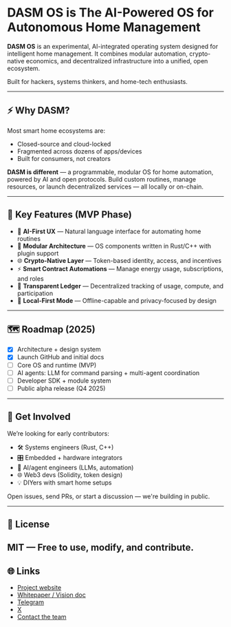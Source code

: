 # DASM OS is The AI-Powered OS for Autonomous Home Management

**DASM OS** is an experimental, AI-integrated operating system designed for intelligent home management. It combines modular automation, crypto-native economics, and decentralized infrastructure into a unified, open ecosystem.

Built for hackers, systems thinkers, and home-tech enthusiasts.

---

## ⚡ Why DASM?

Most smart home ecosystems are:
- Closed-source and cloud-locked  
- Fragmented across dozens of apps/devices  
- Built for consumers, not creators

**DASM is different** — a programmable, modular OS for home automation, powered by AI and open protocols. Build custom routines, manage resources, or launch decentralized services — all locally or on-chain.

---

## 🔧 Key Features (MVP Phase)

- 🧠 **AI-First UX** — Natural language interface for automating home routines  
- 🧱 **Modular Architecture** — OS components written in Rust/C++ with plugin support  
- 🌐 **Crypto-Native Layer** — Token-based identity, access, and incentives  
- ⚡ **Smart Contract Automations** — Manage energy usage, subscriptions, and roles  
- 📡 **Transparent Ledger** — Decentralized tracking of usage, compute, and participation  
- 🔌 **Local-First Mode** — Offline-capable and privacy-focused by design  

---

## 🗺 Roadmap (2025)

- [x] Architecture + design system  
- [x] Launch GitHub and initial docs  
- [ ] Core OS and runtime (MVP)  
- [ ] AI agents: LLM for command parsing + multi-agent coordination  
- [ ] Developer SDK + module system  
- [ ] Public alpha release (Q4 2025)  

---

## 🤝 Get Involved

We’re looking for early contributors:

- 🛠 Systems engineers (Rust, C++)  
- 🎛 Embedded + hardware integrators  
- 🧠 AI/agent engineers (LLMs, automation)  
- 🌐 Web3 devs (Solidity, token design)  
- 💡 DIYers with smart home setups  

Open issues, send PRs, or start a discussion — we're building in public.

---

## 📜 License

**MIT** — Free to use, modify, and contribute.
---

## 🌐 Links

- [Project website](http://dasm.cc)
- [Whitepaper / Vision doc](https://dasm.gitbook.io/dasm/)
- [Telegram](https://t.me/dasmcc)
- [X](https://x.com/dasm223967?s=21&t=ww5SdFC9pDKT2nP8zIt6tg)
- [Contact the team](mailto:info@dasm.cc)
